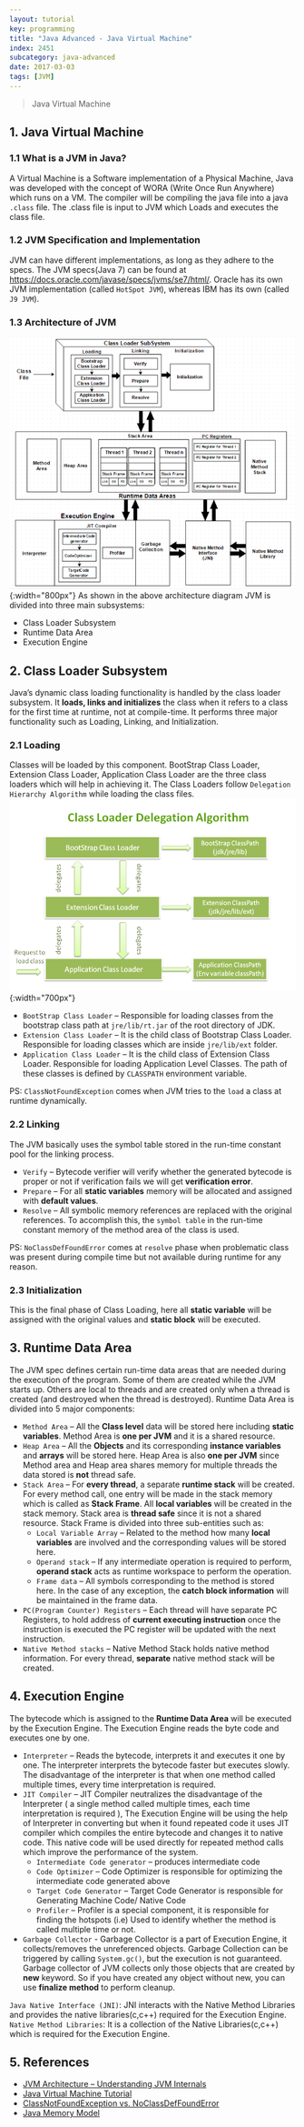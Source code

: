 ```yaml
---
layout: tutorial
key: programming
title: "Java Advanced - Java Virtual Machine"
index: 2451
subcategory: java-advanced
date: 2017-03-03
tags: [JVM]
---
```


> Java Virtual Machine

## 1. Java Virtual Machine
### 1.1 What is a JVM in Java?
A Virtual Machine is a Software implementation of a Physical Machine, Java was developed with the concept of WORA (Write Once Run Anywhere) which runs on a VM. The compiler will be compiling the java file into a java `.class` file.  The .class file is input to JVM which Loads and executes the class file.
### 1.2 JVM Specification and Implementation
JVM can have different implementations, as long as they adhere to the specs. The JVM specs(Java 7) can be found at https://docs.oracle.com/javase/specs/jvms/se7/html/. Oracle has its own JVM implementation (called `HotSpot JVM`), whereas IBM has its own (called `J9 JVM`).
### 1.3 Architecture of JVM
![image](/assets/images/programming/2451/jvm-architecture.png){:width="800px"}
As shown in the above architecture diagram JVM is divided into three main subsystems:
* Class Loader Subsystem
* Runtime Data Area
* Execution Engine

## 2. Class Loader Subsystem
Java’s dynamic class loading functionality is handled by the class loader subsystem. It **loads, links and initializes** the class when it refers to a class for the first time at runtime, not at compile-time. It performs three major functionality such as Loading, Linking, and Initialization.
### 2.1 Loading
Classes will be loaded by this component. BootStrap Class Loader, Extension Class Loader, Application Class Loader are the three class loaders which will help in achieving it. The Class Loaders follow `Delegation Hierarchy Algorithm` while loading the class files.
![image](/assets/images/programming/2451/class-loader.png){:width="700px"}
* `BootStrap Class Loader` – Responsible for loading classes from the bootstrap class path at `jre/lib/rt.jar` of the root directory of JDK.
* `Extension Class Loader` – It is the child class of Bootstrap Class Loader. Responsible for loading classes which are inside `jre/lib/ext` folder.
* `Application Class Loader` – It is the child class of Extension Class Loader. Responsible for loading Application Level Classes. The path of these classes is defined by `CLASSPATH` environment variable.

PS: `ClassNotFoundException` comes when JVM tries to the `load` a class at runtime dynamically.

### 2.2 Linking
The JVM basically uses the symbol table stored in the run-time constant pool for the linking process.
* `Verify` – Bytecode verifier will verify whether the generated bytecode is proper or not if verification fails we will get **verification error**.
* `Prepare` – For all **static variables** memory will be allocated and assigned with **default values**.
* `Resolve` – All symbolic memory references are replaced with the original references. To accomplish this, the `symbol table` in the run-time constant memory of the method area of the class is used.

PS: `NoClassDefFoundError` comes at `resolve` phase when problematic class was present during compile time but not available during runtime for any reason.

### 2.3 Initialization
This is the final phase of Class Loading, here all **static variable** will be assigned with the original values and **static block** will be executed.

## 3. Runtime Data Area
The JVM spec defines certain run-time data areas that are needed during the execution of the program. Some of them are created while the JVM starts up. Others are local to threads and are created only when a thread is created (and destroyed when the thread is destroyed). Runtime Data Area is divided into 5 major components:
* `Method Area` – All the **Class level** data will be stored here including **static variables**. Method Area is **one per JVM** and it is a shared resource.
* `Heap Area` – All the **Objects** and its corresponding **instance variables** and **arrays** will be stored here. Heap Area is also **one per JVM** since Method area and Heap area shares memory for multiple threads the data stored is **not** thread safe.
* `Stack Area` – For **every thread**, a separate **runtime stack** will be created. For every method call, one entry will be made in the stack memory which is called as **Stack Frame**. All **local variables** will be created in the stack memory. Stack area is **thread safe** since it is not a shared resource. Stack Frame is divided into three sub-entities such as:
  - `Local Variable Array` – Related to the method how many **local variables** are involved and the corresponding values will be stored here.
  - `Operand stack` – If any intermediate operation is required to perform, **operand stack** acts as runtime workspace to perform the operation.
  - `Frame data` – All symbols corresponding to the method is stored here. In the case of any exception, the **catch block information** will be maintained in the frame data.
* `PC(Program Counter) Registers` – Each thread will have separate PC Registers, to hold address of **current executing instruction** once the instruction is executed the PC register will be updated with the next instruction.
* `Native Method stacks` – Native Method Stack holds native method information. For every thread, **separate** native method stack will be created.

## 4. Execution Engine
The bytecode which is assigned to the **Runtime Data Area** will be executed by the Execution Engine. The Execution Engine reads the byte code and executes one by one.
* `Interpreter` – Reads the bytecode, interprets it and executes it one by one. The interpreter interprets the bytecode faster but executes slowly. The disadvantage of the interpreter is that when one method called multiple times, every time interpretation is required.
* `JIT Compiler` – JIT Compiler neutralizes the disadvantage of the Interpreter ( a single method called multiple times, each time interpretation is required ), The Execution Engine will be using the help of Interpreter in converting but when it found repeated code it uses JIT compiler which compiles the entire bytecode and changes it to native code.  This native code will be used directly for repeated method calls which improve the performance of the system.
  - `Intermediate Code generator` – produces intermediate code
  - `Code Optimizer` – Code Optimizer is responsible for optimizing the intermediate code generated above
  - `Target Code Generator` – Target Code Generator is responsible for Generating Machine Code/ Native Code
  - `Profiler` – Profiler is a special component, it is responsible for finding the hotspots (i.e) Used to identify whether the method is called multiple time or not.
* `Garbage Collector` - Garbage Collector is a part of Execution Engine, it collects/removes the unreferenced objects. Garbage Collection can be triggered by calling `System.gc()`, but the execution is not guaranteed. Garbage collector of JVM collects only those objects that are created by **new** keyword. So if you have created any object without new, you can use **finalize method** to perform cleanup.

`Java Native Interface (JNI)`: JNI interacts with the Native Method Libraries and provides the native libraries(c,c++) required for the Execution Engine.
`Native Method Libraries`: It is a collection of the Native Libraries(c,c++) which is required for the Execution Engine.

## 5. References
* [JVM Architecture – Understanding JVM Internals](https://javainterviewpoint.com/java-virtual-machine-architecture-in-java/)
* [Java Virtual Machine Tutorial](https://www.tutorialspoint.com/java_virtual_machine/index.htm)
* [ClassNotFoundException vs. NoClassDefFoundError](https://dzone.com/articles/java-classnotfoundexception-vs-noclassdeffounderro)
* [Java Memory Model](http://tutorials.jenkov.com/java-concurrency/java-memory-model.html)
